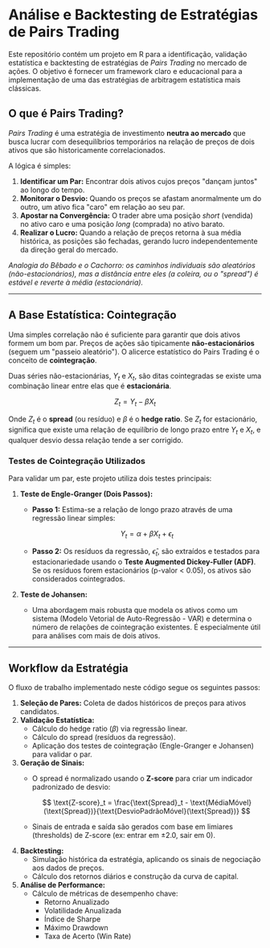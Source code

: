# Análise e Backtesting de Estratégias de Pairs Trading

Este repositório contém um projeto em R para a identificação, validação estatística e backtesting de estratégias de *Pairs Trading* no mercado de ações. O objetivo é fornecer um framework claro e educacional para a implementação de uma das estratégias de arbitragem estatística mais clássicas.

## O que é Pairs Trading?

*Pairs Trading* é uma estratégia de investimento **neutra ao mercado** que busca lucrar com desequilíbrios temporários na relação de preços de dois ativos que são historicamente correlacionados.

A lógica é simples:
1.  **Identificar um Par:** Encontrar dois ativos cujos preços "dançam juntos" ao longo do tempo.
2.  **Monitorar o Desvio:** Quando os preços se afastam anormalmente um do outro, um ativo fica "caro" em relação ao seu par.
3.  **Apostar na Convergência:** O trader abre uma posição *short* (vendida) no ativo caro e uma posição *long* (comprada) no ativo barato.
4.  **Realizar o Lucro:** Quando a relação de preços retorna à sua média histórica, as posições são fechadas, gerando lucro independentemente da direção geral do mercado.


*Analogia do Bêbado e o Cachorro: os caminhos individuais são aleatórios (não-estacionários), mas a distância entre eles (a coleira, ou o "spread") é estável e reverte à média (estacionária).*

---

## A Base Estatística: Cointegração

Uma simples correlação não é suficiente para garantir que dois ativos formem um bom par. Preços de ações são tipicamente **não-estacionários** (seguem um "passeio aleatório"). O alicerce estatístico do Pairs Trading é o conceito de **cointegração**.

Duas séries não-estacionárias, $Y_t$ e $X_t$, são ditas cointegradas se existe uma combinação linear entre elas que é **estacionária**.

$$
Z_t = Y_t - \beta X_t
$$

Onde $Z_t$ é o **spread** (ou resíduo) e $\beta$ é o **hedge ratio**. Se $Z_t$ for estacionário, significa que existe uma relação de equilíbrio de longo prazo entre $Y_t$ e $X_t$, e qualquer desvio dessa relação tende a ser corrigido.

### Testes de Cointegração Utilizados

Para validar um par, este projeto utiliza dois testes principais:

1.  **Teste de Engle-Granger (Dois Passos):**
    -   **Passo 1:** Estima-se a relação de longo prazo através de uma regressão linear simples:

        $$
        Y_t = \alpha + \beta X_t + \epsilon_t
        $$

    -   **Passo 2:** Os resíduos da regressão, $\hat{\epsilon}_t$, são extraídos e testados para estacionariedade usando o **Teste Augmented Dickey-Fuller (ADF)**. Se os resíduos forem estacionários (p-valor < 0.05), os ativos são considerados cointegrados.

2.  **Teste de Johansen:**
    -   Uma abordagem mais robusta que modela os ativos como um sistema (Modelo Vetorial de Auto-Regressão - VAR) e determina o número de relações de cointegração existentes. É especialmente útil para análises com mais de dois ativos.

---

## Workflow da Estratégia

O fluxo de trabalho implementado neste código segue os seguintes passos:

1.  **Seleção de Pares:** Coleta de dados históricos de preços para ativos candidatos.
2.  **Validação Estatística:**
    -   Cálculo do hedge ratio ($\beta$) via regressão linear.
    -   Cálculo do spread (resíduos da regressão).
    -   Aplicação dos testes de cointegração (Engle-Granger e Johansen) para validar o par.
3.  **Geração de Sinais:**
    -   O spread é normalizado usando o **Z-score** para criar um indicador padronizado de desvio:

        $$
        \text{Z-score}_t = \frac{\text{Spread}_t - \text{MédiaMóvel}(\text{Spread})}{\text{DesvioPadrãoMóvel}(\text{Spread})}
        $$
        
    -   Sinais de entrada e saída são gerados com base em limiares (thresholds) de Z-score (ex: entrar em ±2.0, sair em 0).
4.  **Backtesting:**
    -   Simulação histórica da estratégia, aplicando os sinais de negociação aos dados de preços.
    -   Cálculo dos retornos diários e construção da curva de capital.
5.  **Análise de Performance:**
    -   Cálculo de métricas de desempenho chave:
        -   Retorno Anualizado
        -   Volatilidade Anualizada
        -   Índice de Sharpe
        -   Máximo Drawdown
        -   Taxa de Acerto (Win Rate)